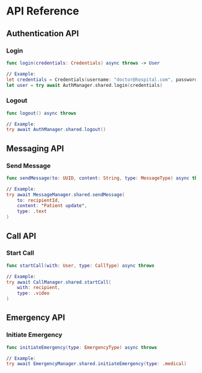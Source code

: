 # API Reference

## Authentication API

### Login
```swift
func login(credentials: Credentials) async throws -> User

// Example:
let credentials = Credentials(username: "doctor@hospital.com", password: "****")
let user = try await AuthManager.shared.login(credentials)
```

### Logout
```swift
func logout() async throws

// Example:
try await AuthManager.shared.logout()
```

## Messaging API

### Send Message
```swift
func sendMessage(to: UUID, content: String, type: MessageType) async throws

// Example:
try await MessageManager.shared.sendMessage(
    to: recipientId,
    content: "Patient update",
    type: .text
)
```

## Call API

### Start Call
```swift
func startCall(with: User, type: CallType) async throws

// Example:
try await CallManager.shared.startCall(
    with: recipient,
    type: .video
)
```

## Emergency API

### Initiate Emergency
```swift
func initiateEmergency(type: EmergencyType) async throws

// Example:
try await EmergencyManager.shared.initiateEmergency(type: .medical)
``` 